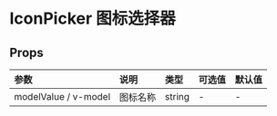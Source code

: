 # IconPicker 图标选择器 <sup class="pro-badge" />

## Props

| 参数                 | 说明     | 类型   | 可选值 | 默认值 |
| :------------------- | :------- | :----- | :----- | :----- |
| modelValue / v-model | 图标名称 | string | -      | -      |
